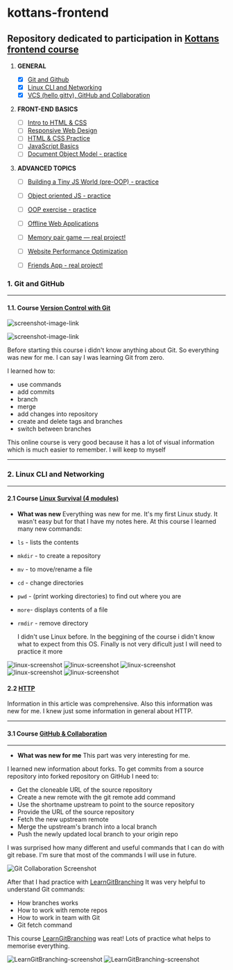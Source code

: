 # kottans-frontend

## Repository dedicated to participation in [Kottans frontend course](https://github.com/kottans/frontend)


 1. **GENERAL**
    - [x] [Git and Github](#1-git-and-github)
    - [x] [Linux CLI and Networking](#2-linux-cli-and-networking)
    - [x] [VCS (hello gitty), GitHub and Collaboration](#3-vcs-hello-gitty-github-and-collaboration)
  
 2. **FRONT-END BASICS**
  
    - [ ] [Intro to HTML & CSS](#4-intro-to-html-css)
    - [ ] [Responsive Web Design](#5-responsive-web-design)
    - [ ] [HTML & CSS Practice](#6-html-css-practice)
    - [ ] [JavaScript Basics](#7-javascript-basics)
    - [ ] [Document Object Model - practice](#8-document-object-model-practice)
  
 3. **ADVANCED TOPICS**

    - [ ] [Building a Tiny JS World (pre-OOP) - practice](#9-building-a-tiny-js-world-pre-oop-practice)
    - [ ] [Object oriented JS - practice](#10-object-oriented-js-practice)
    - [ ] [OOP exercise - practice](#11-oop-exercise-practice)
    - [ ] [Offline Web Applications](#12-offline-web-applications)
    - [ ] [Memory pair game — real project!](#13-memory-pair-game-real-project)
    - [ ] [Website Performance Optimization](#14-website-performance-optimization)
    - [ ] [Friends App - real project!](#15-friends-app-real-project)
  


### 1. Git and GitHub

***

#### 1.1. Course [Version Control with Git](https://www.udacity.com/course/version-control-with-git--ud123)

![screenshot-image-link](./task_git_collaboration/Version_Control_with_Git_1.png)

![screenshot-image-link](./task_git_collaboration/Version_Control_with_Git_2.png)

Before starting this course i didn't know anything about Git. So everything was new for me. I can say I was learning Git from zero.

I learned how to: 

- use commands
- add commits
- branch
- merge
- add changes into repository
- create and delete tags and branches
- switch between branches 

This online course is very good because it has a lot of visual information which is much easier to remember. I will keep to myself


***

### 2. Linux CLI and Networking

***

#### 2.1 Course [Linux Survival (4 modules)](https://linuxsurvival.com/linux-tutorial-introduction/)


- **What was new**
Everything was new for me. It's my first Linux study. It wasn't easy but for that I have my notes here.
At this course I learned many new commands:
- `ls` - lists the contents
- `mkdir` - to create a repository
- `mv` - to move/rename a file
- `cd` - change directories
- `pwd` - (print working directories) to find out where you are
- `more`- displays contents of a file
- `rmdir` - remove directory
  
  I didn't use Linux before. In the beggining of the course i didn't know what to expect from this OS. Finally is not very dificult just I will need to practice it more 

![linux-screenshot](task_linux_cli/Screenshot_1.png)
![linux-screenshot](task_linux_cli/Screenshot_2.png)
![linux-screenshot](task_linux_cli/Screenshot_3.png)
![linux-screenshot](task_linux_cli/Screenshot_4.png)
![linux-screenshot](task_linux_cli/Screenshot_5.png)

#### 2.2 [HTTP](https://code.tutsplus.com/tutorials/http-the-protocol-every-web-developer-must-know-part-1--net-31177)

Information in this article was comprehensive. Also this information was new for me. I knew just some information in general about HTTP.



***

#### 3.1 Course [GitHub & Collaboration](https://classroom.udacity.com/courses/ud456)

***


- **What was new for me**
This part was very interesting for me. 

I learned new information about forks.
To get commits from a source repository into forked repository on GitHub I need to:

* Get the cloneable URL of the source repository
* Create a new remote with the git remote add command
* Use the shortname upstream to point to the source repository
* Provide the URL of the source repository
* Fetch the new upstream remote
* Merge the upstream's branch into a local branch
* Push the newly updated local branch to your origin repo

I was surprised how many different and useful commands that I can do with git rebase.
I'm sure that most of the commands I will use in future.

![Git Collaboration Screenshot](task_git_collaboration/GitHub_collaboration.png)

After that I had practice with [LearnGitBranching](https://learngitbranching.js.org)
It was very helpful to understand Git commands:

* How branches works
* How to work with remote repos
* How to work in team with Git
* Git fetch command

This course [LearnGitBranching](https://learngitbranching.js.org) was reat! Lots of practice what helps to memorise everything.


![LearnGitBranching-screenshot](task_git_collaboration/Git-branching.png)
![LearnGitBranching-screenshot](task_git_collaboration/Git-branching-2.png)